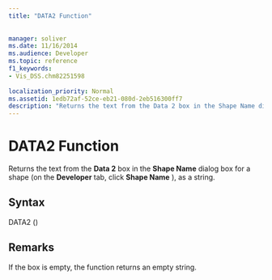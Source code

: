 ```yaml
---
title: "DATA2 Function"
 
 
manager: soliver
ms.date: 11/16/2014
ms.audience: Developer
ms.topic: reference
f1_keywords:
- Vis_DSS.chm82251598
 
localization_priority: Normal
ms.assetid: 1edb72af-52ce-eb21-080d-2eb516300ff7
description: "Returns the text from the Data 2 box in the Shape Name dialog box for a shape (on the Developer tab, click Shape Name ), as a string."
---
```


# DATA2 Function

Returns the text from the **Data 2** box in the **Shape Name** dialog box for a shape (on the **Developer** tab, click **Shape Name** ), as a string. 
  
## Syntax

DATA2 ()
  
## Remarks

If the box is empty, the function returns an empty string. 
  

